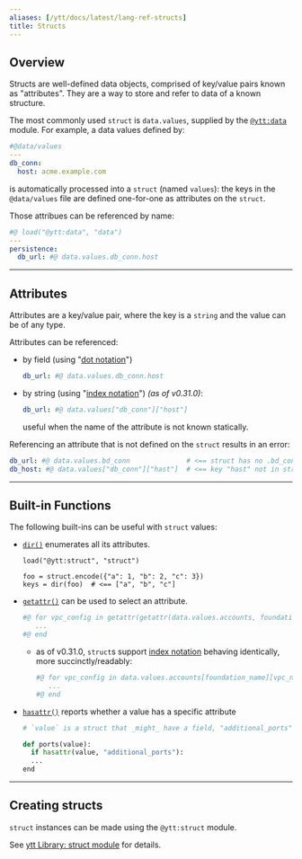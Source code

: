 ```yaml
---
aliases: [/ytt/docs/latest/lang-ref-structs]
title: Structs
---
```


## Overview

Structs are well-defined data objects, comprised of key/value pairs known as "attributes". They are a way to store and refer to data of a known structure.

The most commonly used `struct` is `data.values`, supplied by the [`@ytt:data`](ytt-data-values.md) module. For example, a data values defined by:

```yaml
#@data/values
---
db_conn:
  host: acme.example.com
```

is automatically processed into a `struct` (named `values`): the keys in the `@data/values` file are defined one-for-one as attributes on the `struct`.
 
Those attribues can be referenced by name:

```yaml
#@ load("@ytt:data", "data")
---
persistence:
  db_url: #@ data.values.db_conn.host
```

---
## Attributes

Attributes are a key/value pair, where the key is a `string` and the value can be of any type.

Attributes can be referenced:
- by field (using "[dot notation](https://github.com/google/starlark-go/blob/master/doc/spec.md#dot-expressions)")
    ```yaml
    db_url: #@ data.values.db_conn.host
    ```
- by string (using "[index notation](https://github.com/google/starlark-go/blob/master/doc/spec.md#index-expressions)") _(as of v0.31.0)_:
    ```yaml
    db_url: #@ data.values["db_conn"]["host"]
    ```
  useful when the name of the attribute is not known statically.

Referencing an attribute that is not defined on the `struct` results in an error:
```yaml
db_url: #@ data.values.bd_conn              # <== struct has no .bd_conn field or method
db_host: #@ data.values["db_conn"]["hast"]  # <== key "hast" not in struct
```

---
## Built-in Functions

The following built-ins can be useful with `struct` values:

- [`dir()`](https://github.com/google/starlark-go/blob/master/doc/spec.md#dir) enumerates all its attributes.
    ```
    load("@ytt:struct", "struct")
    
    foo = struct.encode({"a": 1, "b": 2, "c": 3})
    keys = dir(foo)  # <== ["a", "b", "c"]
    ```
  
- [`getattr()`](https://github.com/google/starlark-go/blob/master/doc/spec.md#getattr) can be used to select an attribute.
    ```yaml
    #@ for vpc_config in getattr(getattr(data.values.accounts, foundation_name), vpc_name):
       ...
    #@ end
    ```
  - as of v0.31.0, `struct`s support [index notation](https://github.com/google/starlark-go/blob/master/doc/spec.md#index-expressions) behaving identically, more succinctly/readably:
    ```yaml
    #@ for vpc_config in data.values.accounts[foundation_name][vpc_name]:
       ...
    #@ end
    ```

- [`hasattr()`](https://github.com/google/starlark-go/blob/master/doc/spec.md#hasattr) reports whether a value has a specific attribute
    ```python
    # `value` is a struct that _might_ have a field, "additional_ports"
    
    def ports(value):
      if hasattr(value, "additional_ports"):
      ... 
    end
    ```

---
## Creating structs

`struct` instances can be made using the `@ytt:struct` module.

See [ytt Library: struct module](lang-ref-ytt-struct.md) for details.

